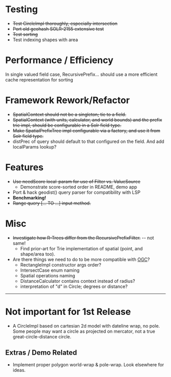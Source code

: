 # Testing #
  * ~~Test CircleImpl thoroughly, especially intersection~~
  * ~~Port old geohash SOLR-2155 extensive test~~
  * ~~Test sorting~~
  * Test indexing shapes with area

# Performance / Efficiency #
In single valued field case, RecursivePrefix... should use a more efficient cache representation for sorting

# Framework Rework/Refactor #
  * ~~SpatialContext should not be a singleton; tie to a field.~~
  * ~~SpatialContext (with units, calculator, and world bounds) and the prefix trie impl, should be configurable in a Solr field type.~~
  * ~~Make SpatialPrefixTree impl configurable via a factory, and use it from Solr field type.~~
  * distPrec of query should default to that configured on the field.  And add localParams lookup?

# Features #
  * ~~Use needScore local-param for use of Filter vs. ValueSource~~
    * Demonstrate score-sorted order in README, demo app
  * Port & hack geodist() query parser for compatibility with LSP
  * **Benchmarking!**
  * ~~Range query [... TO ...] input method.~~

# Misc #
  * ~~Investigate how R-Trees differ from the RecursivePrefixFilter.~~ -- not same!
    * Find prior-art for Trie implementation of spatial (point, and shape/area too).
  * Are there things we need to do to be more compatible with [OGC](http://www.opengeospatial.org/standards)?
    * RectangleImpl constructor args order?
    * IntersectCase enum naming
    * Spatial operations naming
    * DistanceCalculator contains context instead of radius?
    * interpretation of "d" in Circle; degrees or distance?



---

# Not important for 1st Release #
  * A CircleImpl based on cartesian 2d model with dateline wrap, no pole.  Some people may want a circle as projected on mercator, not a true great-circle-distance circle.


## Extras / Demo Related ##
  * Implement proper polygon world-wrap & pole-wrap. Look elsewhere for ideas.
